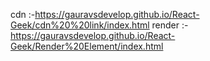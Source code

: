 cdn :-https://gauravsdevelop.github.io/React-Geek/cdn%20%20link/index.html
render :- https://gauravsdevelop.github.io/React-Geek/Render%20Element/index.html
